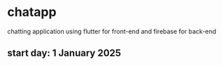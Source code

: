# chatapp
chatting application using flutter for front-end and firebase for back-end
## start day: 1 January 2025
